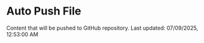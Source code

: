 # Auto Push File

Content that will be pushed to GitHub repository.
Last updated: 07/09/2025, 12:53:00 AM